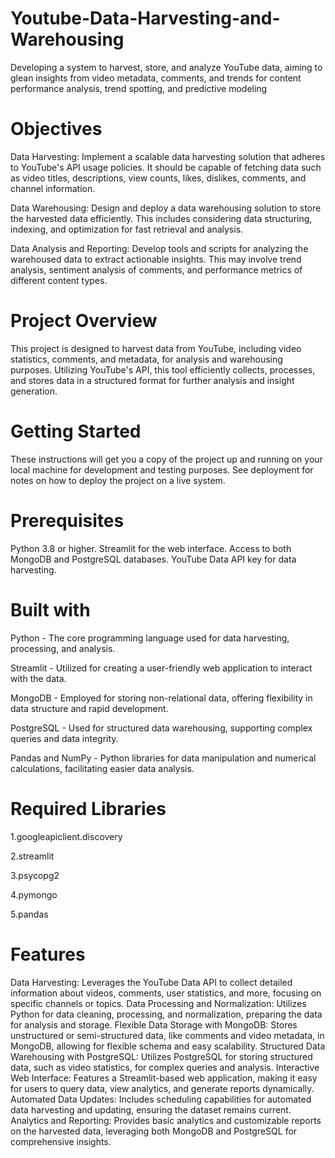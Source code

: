 # Youtube-Data-Harvesting-and-Warehousing
Developing a system to harvest, store, and analyze YouTube data, aiming to glean insights from video metadata, comments, and trends for content performance analysis, trend spotting, and predictive modeling

# Objectives

Data Harvesting: Implement a scalable data harvesting solution that adheres to YouTube's API usage policies. It should be capable of fetching data such as video titles, descriptions, view counts, likes, dislikes, comments, and channel information.

Data Warehousing: Design and deploy a data warehousing solution to store the harvested data efficiently. This includes considering data structuring, indexing, and optimization for fast retrieval and analysis.

Data Analysis and Reporting: Develop tools and scripts for analyzing the warehoused data to extract actionable insights. This may involve trend analysis, sentiment analysis of comments, and performance metrics of different content types.

# Project Overview

This project is designed to harvest data from YouTube, including video statistics, comments, and metadata, for analysis and warehousing purposes. Utilizing YouTube's API, this tool efficiently collects, processes, and stores data in a structured format for further analysis and insight generation.

# Getting Started

These instructions will get you a copy of the project up and running on your local machine for development and testing purposes. See deployment for notes on how to deploy the project on a live system.

# Prerequisites

Python 3.8 or higher.
Streamlit for the web interface.
Access to both MongoDB and PostgreSQL databases.
YouTube Data API key for data harvesting.

# Built with

Python - The core programming language used for data harvesting, processing, and analysis.

Streamlit - Utilized for creating a user-friendly web application to interact with the data.

MongoDB - Employed for storing non-relational data, offering flexibility in data structure and rapid development.

PostgreSQL - Used for structured data warehousing, supporting complex queries and data integrity.

Pandas and NumPy - Python libraries for data manipulation and numerical calculations, facilitating easier data analysis.
  
# Required Libraries

1.googleapiclient.discovery

2.streamlit

3.psycopg2

4.pymongo

5.pandas

# Features

Data Harvesting: Leverages the YouTube Data API to collect detailed information about videos, comments, user statistics, and more, focusing on specific channels or topics.
Data Processing and Normalization: Utilizes Python for data cleaning, processing, and normalization, preparing the data for analysis and storage.
Flexible Data Storage with MongoDB: Stores unstructured or semi-structured data, like comments and video metadata, in MongoDB, allowing for flexible schema and easy scalability.
Structured Data Warehousing with PostgreSQL: Utilizes PostgreSQL for storing structured data, such as video statistics, for complex queries and analysis.
Interactive Web Interface: Features a Streamlit-based web application, making it easy for users to query data, view analytics, and generate reports dynamically.
Automated Data Updates: Includes scheduling capabilities for automated data harvesting and updating, ensuring the dataset remains current.
Analytics and Reporting: Provides basic analytics and customizable reports on the harvested data, leveraging both MongoDB and PostgreSQL for comprehensive insights.
